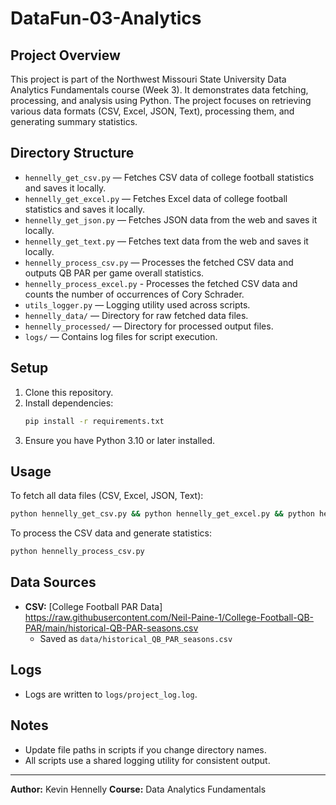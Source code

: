 
# DataFun-03-Analytics

## Project Overview

This project is part of the Northwest Missouri State University Data Analytics Fundamentals course (Week 3). It demonstrates data fetching, processing, and analysis using Python. The project focuses on retrieving various data formats (CSV, Excel, JSON, Text), processing them, and generating summary statistics.

## Directory Structure

- `hennelly_get_csv.py` — Fetches CSV data of college football statistics and saves it locally.
- `hennelly_get_excel.py` — Fetches Excel data of college football statistics and saves it locally.
- `hennelly_get_json.py` — Fetches JSON data from the web and saves it locally.
- `hennelly_get_text.py` — Fetches text data from the web and saves it locally.
- `hennelly_process_csv.py` — Processes the fetched CSV data and outputs QB PAR per game overall statistics.
- `hennelly_process_excel.py` - Processes the fetched CSV data and counts the number of occurrences of Cory Schrader.
- `utils_logger.py` — Logging utility used across scripts.
- `hennelly_data/` — Directory for raw fetched data files.
- `hennelly_processed/` — Directory for processed output files.
- `logs/` — Contains log files for script execution.

## Setup

1. Clone this repository.
2. Install dependencies:
   ```bash
   pip install -r requirements.txt
   ```
3. Ensure you have Python 3.10 or later installed.

## Usage

To fetch all data files (CSV, Excel, JSON, Text):

```bash
python hennelly_get_csv.py && python hennelly_get_excel.py && python hennelly_get_json.py && python hennelly_get_text.py
```

To process the CSV data and generate statistics:

```bash
python hennelly_process_csv.py
```

## Data Sources

- **CSV:** [College Football PAR Data] https://raw.githubusercontent.com/Neil-Paine-1/College-Football-QB-PAR/main/historical-QB-PAR-seasons.csv
  - Saved as `data/historical_QB_PAR_seasons.csv`

## Logs

- Logs are written to `logs/project_log.log`.

## Notes

- Update file paths in scripts if you change directory names.
- All scripts use a shared logging utility for consistent output.

---
**Author:** Kevin Hennelly
**Course:** Data Analytics Fundamentals
